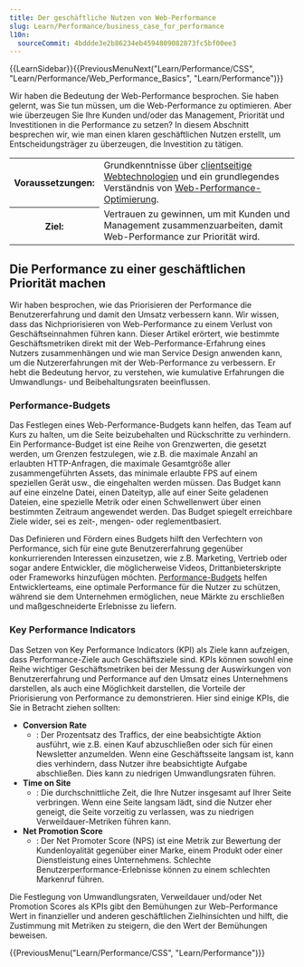 ```yaml
---
title: Der geschäftliche Nutzen von Web-Performance
slug: Learn/Performance/business_case_for_performance
l10n:
  sourceCommit: 4bddde3e2b86234eb4594809082873fc5bf00ee3
---
```


{{LearnSidebar}}{{PreviousMenuNext("Learn/Performance/CSS", "Learn/Performance/Web_Performance_Basics", "Learn/Performance")}}

Wir haben die Bedeutung der Web-Performance besprochen. Sie haben gelernt, was Sie tun müssen, um die Web-Performance zu optimieren. Aber wie überzeugen Sie Ihre Kunden und/oder das Management, Priorität und Investitionen in die Performance zu setzen? In diesem Abschnitt besprechen wir, wie man einen klaren geschäftlichen Nutzen erstellt, um Entscheidungsträger zu überzeugen, die Investition zu tätigen.

<table>
  <tbody>
    <tr>
      <th scope="row">Voraussetzungen:</th>
      <td>
        Grundkenntnisse über
        <a href="/de/docs/Learn/Getting_started_with_the_web"
          >clientseitige Webtechnologien</a
        > und ein grundlegendes Verständnis von
        <a href="/de/docs/Web/Performance">Web-Performance-Optimierung</a>.
      </td>
    </tr>
    <tr>
      <th scope="row">Ziel:</th>
      <td>
        Vertrauen zu gewinnen, um mit Kunden und Management zusammenzuarbeiten, damit Web-Performance zur Priorität wird.
      </td>
    </tr>
  </tbody>
</table>

## Die Performance zu einer geschäftlichen Priorität machen

Wir haben besprochen, wie das Priorisieren der Performance die Benutzererfahrung und damit den Umsatz verbessern kann. Wir wissen, dass das Nichpriorisieren von Web-Performance zu einem Verlust von Geschäftseinnahmen führen kann. Dieser Artikel erörtert, wie bestimmte Geschäftsmetriken direkt mit der Web-Performance-Erfahrung eines Nutzers zusammenhängen und wie man Service Design anwenden kann, um die Nutzererfahrungen mit der Web-Performance zu verbessern. Er hebt die Bedeutung hervor, zu verstehen, wie kumulative Erfahrungen die Umwandlungs- und Beibehaltungsraten beeinflussen.

### Performance-Budgets

Das Festlegen eines Web-Performance-Budgets kann helfen, das Team auf Kurs zu halten, um die Seite beizubehalten und Rückschritte zu verhindern. Ein Performance-Budget ist eine Reihe von Grenzwerten, die gesetzt werden, um Grenzen festzulegen, wie z.B. die maximale Anzahl an erlaubten HTTP-Anfragen, die maximale Gesamtgröße aller zusammengeführten Assets, das minimale erlaubte FPS auf einem speziellen Gerät usw., die eingehalten werden müssen. Das Budget kann auf eine einzelne Datei, einen Dateityp, alle auf einer Seite geladenen Dateien, eine spezielle Metrik oder einen Schwellenwert über einen bestimmten Zeitraum angewendet werden. Das Budget spiegelt erreichbare Ziele wider, sei es zeit-, mengen- oder reglementbasiert.

Das Definieren und Fördern eines Budgets hilft den Verfechtern von Performance, sich für eine gute Benutzererfahrung gegenüber konkurrierenden Interessen einzusetzen, wie z.B. Marketing, Vertrieb oder sogar andere Entwickler, die möglicherweise Videos, Drittanbieterskripte oder Frameworks hinzufügen möchten. [Performance-Budgets](/de/docs/Web/Performance/Performance_budgets) helfen Entwicklerteams, eine optimale Performance für die Nutzer zu schützen, während sie dem Unternehmen ermöglichen, neue Märkte zu erschließen und maßgeschneiderte Erlebnisse zu liefern.

### Key Performance Indicators

Das Setzen von Key Performance Indicators (KPI) als Ziele kann aufzeigen, dass Performance-Ziele auch Geschäftsziele sind. KPIs können sowohl eine Reihe wichtiger Geschäftsmetriken bei der Messung der Auswirkungen von Benutzererfahrung und Performance auf den Umsatz eines Unternehmens darstellen, als auch eine Möglichkeit darstellen, die Vorteile der Priorisierung von Performance zu demonstrieren. Hier sind einige KPIs, die Sie in Betracht ziehen sollten:

- **Conversion Rate**
  - : Der Prozentsatz des Traffics, der eine beabsichtigte Aktion ausführt, wie z.B. einen Kauf abzuschließen oder sich für einen Newsletter anzumelden. Wenn eine Geschäftsseite langsam ist, kann dies verhindern, dass Nutzer ihre beabsichtigte Aufgabe abschließen. Dies kann zu niedrigen Umwandlungsraten führen.
- **Time on Site**
  - : Die durchschnittliche Zeit, die Ihre Nutzer insgesamt auf Ihrer Seite verbringen. Wenn eine Seite langsam lädt, sind die Nutzer eher geneigt, die Seite vorzeitig zu verlassen, was zu niedrigen Verweildauer-Metriken führen kann.
- **Net Promotion Score**
  - : Der Net Promoter Score (NPS) ist eine Metrik zur Bewertung der Kundenloyalität gegenüber einer Marke, einem Produkt oder einer Dienstleistung eines Unternehmens. Schlechte Benutzerperformance-Erlebnisse können zu einem schlechten Markenruf führen.

Die Festlegung von Umwandlungsraten, Verweildauer und/oder Net Promotion Scores als KPIs gibt den Bemühungen zur Web-Performance Wert in finanzieller und anderen geschäftlichen Zielhinsichten und hilft, die Zustimmung mit Metriken zu steigern, die den Wert der Bemühungen beweisen.

{{PreviousMenu("Learn/Performance/CSS", "Learn/Performance")}}
